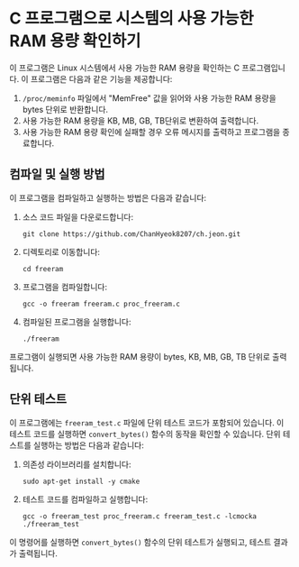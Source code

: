 # C 프로그램으로 시스템의 사용 가능한 RAM 용량 확인하기

이 프로그램은 Linux 시스템에서 사용 가능한 RAM 용량을 확인하는 C 프로그램입니다. 이 프로그램은 다음과 같은 기능을 제공합니다:

1. `/proc/meminfo` 파일에서 "MemFree" 값을 읽어와 사용 가능한 RAM 용량을 bytes 단위로 반환합니다.
2. 사용 가능한 RAM 용량을 KB, MB, GB, TB단위로 변환하여 출력합니다.
3. 사용 가능한 RAM 용량 확인에 실패할 경우 오류 메시지를 출력하고 프로그램을 종료합니다.

## 컴파일 및 실행 방법

이 프로그램을 컴파일하고 실행하는 방법은 다음과 같습니다:

1. 소스 코드 파일을 다운로드합니다:
   ```
   git clone https://github.com/ChanHyeok8207/ch.jeon.git
   ```

2. 디렉토리로 이동합니다:
   ```
   cd freeram
   ```

3. 프로그램을 컴파일합니다:
   ```
   gcc -o freeram freeram.c proc_freeram.c
   ```

4. 컴파일된 프로그램을 실행합니다:
   ```
   ./freeram
   ```

프로그램이 실행되면 사용 가능한 RAM 용량이 bytes, KB, MB, GB, TB 단위로 출력됩니다.

## 단위 테스트

이 프로그램에는 `freeram_test.c` 파일에 단위 테스트 코드가 포함되어 있습니다. 이 테스트 코드를 실행하면 `convert_bytes()` 함수의 동작을 확인할 수 있습니다. 단위 테스트를 실행하는 방법은 다음과 같습니다:

1. 의존성 라이브러리를 설치합니다:
   ```
   sudo apt-get install -y cmake
   ```

2. 테스트 코드를 컴파일하고 실행합니다:
   ```
   gcc -o freeram_test proc_freeram.c freeram_test.c -lcmocka
   ./freeram_test
   ```

이 명령어를 실행하면 `convert_bytes()` 함수의 단위 테스트가 실행되고, 테스트 결과가 출력됩니다. 